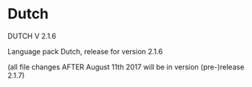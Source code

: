 # Dutch



DUTCH  V 2.1.6



Language pack Dutch, release for version 2.1.6

(all file changes AFTER August 11th 2017 will be in version (pre-)release 2.1.7)





